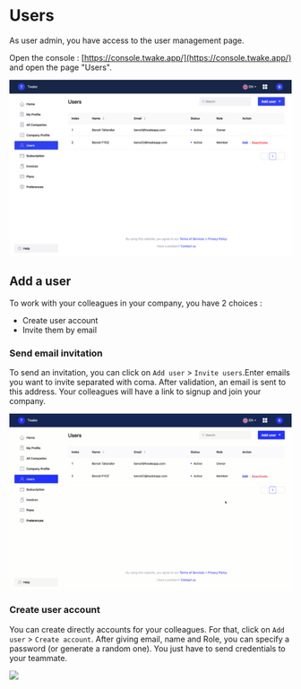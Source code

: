 # Users

As user admin, you have access to the user management page.

Open the console : [https://console.twake.app/](https://console.twake.app/) and open the page "Users".

![User management page](../../.gitbook/assets/image%20%281%29.png)

## Add a user

To work with your colleagues in your company, you have 2 choices : 

* Create user account
* Invite them by email

### Send email invitation

To send an invitation, you can click on `Add user` &gt; `Invite users`.Enter emails you want to invite separated with coma. After validation, an email is sent to this address. Your colleagues will have a link to signup and join your company.

![Invite user](../../.gitbook/assets/inviteuser.gif)

### Create user account

You can create directly accounts for your colleagues. For that, click on  `Add user`  &gt; `Create account`. After giving email, name and Role, you can specify a password \(or generate a random one\). You just have to send credentials to your teammate. 

![](../../.gitbook/assets/createuser.gif)


